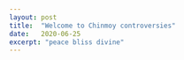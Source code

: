 ```yaml
---
layout: post
title:  "Welcome to Chinmoy controversies"
date:   2020-06-25
excerpt: "peace bliss divine"
---
```

